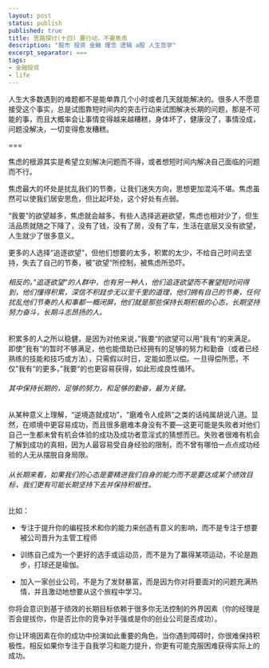 ```yaml
---
layout: post
status: publish
published: true
title: 思路探讨(十四) 要行动，不要焦虑
description: "股市 投资 金融 理念 逻辑 a股 人生哲学"
excerpt_separator: ===
tags:
- 金融投资
- life
---
```


人生大多数遇到的难题都不是能单靠几个小时或者几天就能解决的。很多人不愿意接受这个事实，总是试图靠短时间内的突击行动来试图解决长期的问题，那是不可能的事，而且大概率会让事情变得越来越糟糕，身体坏了，健康没了，事情没成，问题没解决，一切变得愈发糟糕。

===

焦虑的根源其实是希望立刻解决问题而不得，或者想短时间内解决自己面临的问题而不行。

焦虑最大的坏处是扰乱我们的节奏，让我们迷失方向，思想更加混沌不堪。焦虑虽然可以使我们居安思危，但比起坏处，这个好处有点弱。

“我要”的欲望越多，焦虑就会越多。有些人选择逃避欲望，焦虑也相对少了，但生活品质就随之下降了，没有了钱，没有了房，没有了车，生活在底层又没有欲望，人生就少了很多意义。

更多的人选择“追逐欲望”，但他们想要的太多，积累的太少，不给自己时间去坚持，失去了自己的节奏，被”欲望“所控制，被焦虑所恐吓。

###### 相反的。”追逐欲望“的人群中，也有另一种人，他们追逐欲望而不奢望短时间得到，他们懂得积累，深信不积跬步无以至千里的道理，他们拥有自己的节奏，任何扰乱他们节奏的人和事都一概闭屏，他们就是那些保持长期积极的心态，长期坚持努力奋斗，长期斗志昂扬的人。

积累多的人之所以稳健，是因为对他来说，”我要“的欲望可以用”我有“的来满足。即使”我有“的暂时不够满足，他也能借助已经拥有的足够的努力和勤奋（或者已经熟练的技能和技巧或方法），只需假以时日，定能如愿以偿。一旦得偿所愿，不仅”我有“的更多，”我要“的也更容易获得，如此形成良性循环。

###### 其中保持长期的，足够的努力，和足够的勤奋，最为关键。

从某种意义上理解，“逆境造就成功”，“磨难令人成熟”之类的话纯属胡说八道。显然，在顺境中更容易成功，而且很多磨难本身没有不要—这更可能是失败者对他们自己一生都未曾有机会体验的成功及成功者意淫式的猜想而已。失败者很难有机会了解到成功的真相，因为人最容易受自身经验的限制，而不曾有哪怕一点点成功经验的人无从摆脱自身局限。

###### 从长期来看，如果我们的心态是要精进我们自身的能力而不是要达成某个绩效目标，我们更有可能长期坚持下去并保持积极性。

比如：

* 专注于提升你的编程技术和你的能力来创造有意义的影响，而不是专注于想要被公司晋升为主管工程师

* 训练自己成为一个更好的选手或运动员，而不是为了赢得某项运动，不论是跑步，打球还是瑜伽。

* 加入一家创业公司，不是为了发财暴富，而是因为你对将要面对的问题充满热情，并且激动地想要从这个旅程中学习。

你将会意识到基于绩效的长期目标依赖于很多你无法控制的外界因素（你的经理是否会提拔你，你是否比你的竞争对手强或是你的创业公司是否成功）。

你让环境因素在你的成功中扮演如此重要的角色，当你遇到障碍时，你很难保持积极性。相反如果你专注于自我学习和能力提升，你更有可能克服困难获得实际上的成功。

